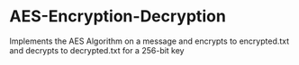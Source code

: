 # AES-Encryption-Decryption
Implements the AES Algorithm on a message and encrypts to encrypted.txt and decrypts to decrypted.txt for a 256-bit key
